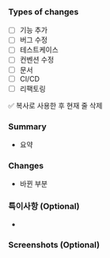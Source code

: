 ### Types of changes

- [ ] 기능 추가
- [ ] 버그 수정
- [ ] 테스트케이스
- [ ] 컨벤션 수정
- [ ] 문서
- [ ] CI/CD
- [ ] 리팩토링

✅ 복사로 사용한 후 현재 줄 삭제

### Summary

- 요약

### Changes

- 바뀐 부분


### 특이사항 (Optional)

-

### Screenshots (Optional)


